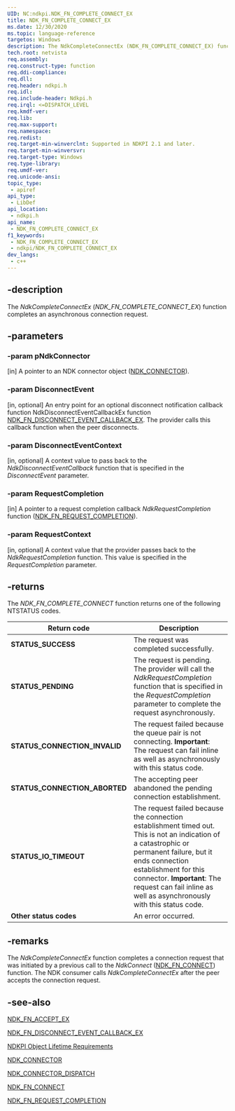 ```yaml
---
UID: NC:ndkpi.NDK_FN_COMPLETE_CONNECT_EX
title: NDK_FN_COMPLETE_CONNECT_EX
ms.date: 12/30/2020
ms.topic: language-reference
targetos: Windows
description: The NdkCompleteConnectEx (NDK_FN_COMPLETE_CONNECT_EX) function completes an asynchronous connection request.
tech.root: netvista
req.assembly: 
req.construct-type: function
req.ddi-compliance: 
req.dll: 
req.header: ndkpi.h
req.idl: 
req.include-header: Ndkpi.h
req.irql: <=DISPATCH_LEVEL
req.kmdf-ver: 
req.lib: 
req.max-support: 
req.namespace: 
req.redist: 
req.target-min-winverclnt: Supported in NDKPI 2.1 and later.
req.target-min-winversvr: 
req.target-type: Windows
req.type-library: 
req.umdf-ver: 
req.unicode-ansi: 
topic_type:
 - apiref
api_type:
 - LibDef
api_location:
 - ndkpi.h
api_name:
 - NDK_FN_COMPLETE_CONNECT_EX
f1_keywords:
 - NDK_FN_COMPLETE_CONNECT_EX
 - ndkpi/NDK_FN_COMPLETE_CONNECT_EX
dev_langs:
 - c++
---
```


## -description

The *NdkCompleteConnectEx* (*NDK_FN_COMPLETE_CONNECT_EX*) function completes an asynchronous connection request.

## -parameters

### -param pNdkConnector

[in]
A pointer to an NDK connector object ([NDK_CONNECTOR](/windows-hardware/drivers/ddi/ndkpi/ns-ndkpi-_ndk_connector)).

### -param DisconnectEvent

[in, optional] 
An entry point for an optional disconnect notification callback function NdkDisconnectEventCallbackEx function [NDK_FN_DISCONNECT_EVENT_CALLBACK_EX](nc-ndkpi-ndk_fn_disconnect_event_callback_ex.md). The provider calls this callback function when the peer disconnects.

### -param DisconnectEventContext 

[in, optional]
A context value to pass back to the *NdkDisconnectEventCallback* function that is specified in the *DisconnectEvent* parameter.

### -param RequestCompletion 

[in]
A pointer to a request completion callback *NdkRequestCompletion* function ([NDK_FN_REQUEST_COMPLETION](/windows-hardware/drivers/ddi/ndkpi/nc-ndkpi-ndk_fn_request_completion)).

### -param RequestContext 

[in, optional]
A context value that the provider passes back to the *NdkRequestCompletion* function. This value is specified in the *RequestCompletion* parameter.

## -returns

The *NDK_FN_COMPLETE_CONNECT* function returns one of the following NTSTATUS codes.

|Return code|Description|
|--- |--- |
|**STATUS_SUCCESS**|The request was completed successfully.|
|**STATUS_PENDING**|The request is pending. The provider will call the _NdkRequestCompletion_ function that is specified in the _RequestCompletion_ parameter to complete the request asynchronously.|
|**STATUS_CONNECTION_INVALID**|The request failed because the queue pair is not connecting. **Important**: The request can fail inline as well as asynchronously with this status code.|
|**STATUS_CONNECTION_ABORTED**|The accepting peer abandoned the pending connection establishment.|
|**STATUS_IO_TIMEOUT**|The request failed because the connection establishment timed out. This is not an indication of a catastrophic or permanent failure, but it ends connection establishment for this connector. **Important**: The request can fail inline as well as asynchronously with this status code.|
|**Other status codes**|An error occurred.|

## -remarks

The *NdkCompleteConnectEx* function completes a connection request that was  initiated by a previous call to the *NdkConnect* ([NDK_FN_CONNECT](/windows-hardware/drivers/ddi/ndkpi/nc-ndkpi-ndk_fn_connect)) function. The NDK consumer calls *NdkCompleteConnectEx* after the peer accepts the connection request.

## -see-also

[NDK_FN_ACCEPT_EX](nc-ndkpi-ndk_fn_accept_ex.md)

[NDK_FN_DISCONNECT_EVENT_CALLBACK_EX](nc-ndkpi-ndk_fn_disconnect_event_callback_ex.md)

[NDKPI Object Lifetime Requirements](/windows-hardware/drivers/network/ndkpi-object-lifetime-requirements)

[NDK_CONNECTOR](/windows-hardware/drivers/ddi/ndkpi/ns-ndkpi-_ndk_connector)

[NDK_CONNECTOR_DISPATCH](/windows-hardware/drivers/ddi/ndkpi/ns-ndkpi-_ndk_connector_dispatch)



[NDK_FN_CONNECT](/windows-hardware/drivers/ddi/ndkpi/nc-ndkpi-ndk_fn_connect)



[NDK_FN_REQUEST_COMPLETION](/windows-hardware/drivers/ddi/ndkpi/nc-ndkpi-ndk_fn_request_completion)